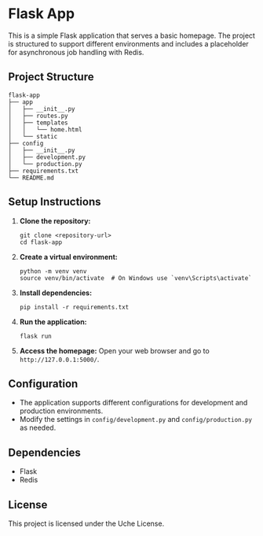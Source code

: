 # Flask App

This is a simple Flask application that serves a basic homepage. The project is structured to support different environments and includes a placeholder for asynchronous job handling with Redis.

## Project Structure

```
flask-app
├── app
│   ├── __init__.py
│   ├── routes.py
│   ├── templates
│   │   └── home.html
│   └── static
├── config
│   ├── __init__.py
│   ├── development.py
│   └── production.py
├── requirements.txt
└── README.md
```

## Setup Instructions

1. **Clone the repository:**

   ```
   git clone <repository-url>
   cd flask-app
   ```

2. **Create a virtual environment:**

   ```
   python -m venv venv
   source venv/bin/activate  # On Windows use `venv\Scripts\activate`
   ```

3. **Install dependencies:**

   ```
   pip install -r requirements.txt
   ```

4. **Run the application:**

   ```
   flask run
   ```

5. **Access the homepage:**
   Open your web browser and go to `http://127.0.0.1:5000/`.

## Configuration

- The application supports different configurations for development and production environments.
- Modify the settings in `config/development.py` and `config/production.py` as needed.

## Dependencies

- Flask
- Redis

## License

This project is licensed under the Uche License.

